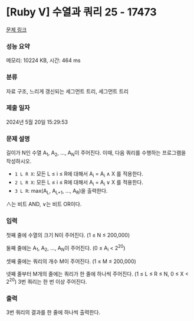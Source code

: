 # [Ruby V] 수열과 쿼리 25 - 17473 

[문제 링크](https://www.acmicpc.net/problem/17473) 

### 성능 요약

메모리: 10224 KB, 시간: 464 ms

### 분류

자료 구조, 느리게 갱신되는 세그먼트 트리, 세그먼트 트리

### 제출 일자

2024년 5월 20일 15:29:53

### 문제 설명

<p>길이가 N인 수열 A<sub>1</sub>, A<sub>2</sub>, ..., A<sub>N</sub>이 주어진다. 이때, 다음 쿼리를 수행하는 프로그램을 작성하시오. </p>

<ul>
	<li><code>1 L R X</code>: 모든 L ≤ i ≤ R에 대해서 A<sub>i</sub> = A<sub>i</sub> ∧ X 를 적용한다. </li>
	<li><code>2 L R X</code>: 모든 L ≤ i ≤ R에 대해서 A<sub>i</sub> = A<sub>i</sub> ∨ X 를 적용한다.</li>
	<li><code>3 L R</code>: max(A<sub>L</sub>, A<sub>L+1</sub>, ..., A<sub>R</sub>)을 출력한다.</li>
</ul>

<p>∧는 비트 AND, ∨는 비트 OR이다.</p>

### 입력 

 <p>첫째 줄에 수열의 크기 N이 주어진다. (1 ≤ N ≤ 200,000)</p>

<p>둘째 줄에는 A<sub>1</sub>, A<sub>2</sub>, ..., A<sub>N</sub>이 주어진다. (0 ≤ A<sub>i</sub> < 2<sup>20</sup>)</p>

<p>셋째 줄에는 쿼리의 개수 M이 주어진다. (1 ≤ M ≤ 200,000)</p>

<p>넷째 줄부터 M개의 줄에는 쿼리가 한 줄에 하나씩 주어진다. (1 ≤ L ≤ R ≤ N, 0 ≤ X < 2<sup>20</sup>) 3번 쿼리는 한 번 이상 주어진다.</p>

### 출력 

 <p>3번 쿼리의 결과를 한 줄에 하나씩 출력한다.</p>

